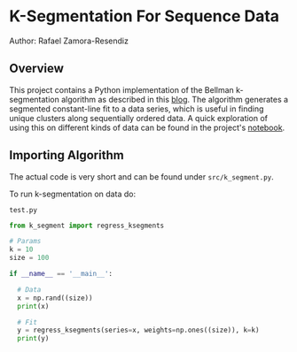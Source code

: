 # K-Segmentation For Sequence Data
Author: Rafael Zamora-Resendiz

## Overview

This project contains a Python implementation of the Bellman k-segmentation
algorithm as described in this [blog](http://homepages.spa.umn.edu/~willmert/science/ksegments/).
The algorithm generates a segmented constant-line fit to a data series, which
is useful in finding unique clusters along sequentially ordered data. A quick
exploration of using this on different kinds of data can be found in the project's
[notebook](notebook/research_doc.ipynb).

## Importing Algorithm
The actual code is very short and can be found under `src/k_segment.py`.

To run k-segmentation on data do:

`test.py`
```python
from k_segment import regress_ksegments

# Params
k = 10
size = 100

if __name__ == '__main__':

  # Data
  x = np.rand((size))
  print(x)

  # Fit
  y = regress_ksegments(series=x, weights=np.ones((size)), k=k)
  print(y)

```
